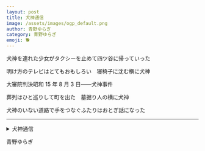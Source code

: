 ```yaml
---
layout: post
title: 犬神通信
image: /assets/images/ogp_default.png
author: 青野ゆらぎ
category: 青野ゆらぎ
emoji: 🐕
---
```


<div class="tanka-area"><div class="tanka">
<p>犬神を連れた少女がタクシーを止めて四ツ谷に帰っていった</p>

<p>明け方のテレビはとてもおもしろい　寝椅子に沈む横に犬神</p>

<p>大審院判決昭和 <span class="tate-chu-yoko">15</span> 年 <span class="tate-chu-yoko">8</span> 月 <span class="tate-chu-yoko">3</span> 日<span class="dash">—</span>—犬神事件</p>

<p>葬列はひと巡りして町を出た　墓掘り人の横に犬神</p>

<p>犬神のいない道路で手をつなぐふたりはおとぎ話になった</p>

</div></div>

---

<details><summary>犬神通信</summary>

犬神を連れた少女がタクシーを止めて四ツ谷に帰っていった<br/>
明け方のテレビはとてもおもしろい　寝椅子に沈む横に犬神<br/>
大審院判決昭和 15 年 8 月 3 日——犬神事件<br/>
葬列はひと巡りして町を出た　墓掘り人の横に犬神<br/>
犬神のいない道路で手をつなぐふたりはおとぎ話になった<br/>
<br/>

</details>

青野ゆらぎ
